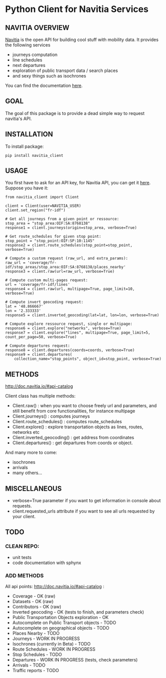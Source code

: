 # Python Client for Navitia Services

## NAVITIA OVERVIEW
[Navitia](http://navitia.io/) is the open API for building cool stuff with mobility data. It provides the following services

- journeys computation
- line schedules
- next departures
- exploration of public transport data / search places
- and sexy things such as isochrones

You can find the documentation [here](http://doc.navitia.io/).

## GOAL
The goal of this package is to provide a dead simple way to request navitia's API.

## INSTALLATION
To install package:
```
pip install navitia_client
```

## USAGE
You first have to ask for an API key, for Navitia API, you can get it [here](https://www.navitia.io/register/). Suppose you have it:

```
from navitia_client import Client

client = Client(user=NAVITIA_USER)
client.set_region("fr-idf")

# Get all journeys from a given point or ressource:
stop_area = "stop_area:OIF:SA:8768138"
response1 = client.journeys(origin=stop_area, verbose=True)

# Get route_schedules for given stop point:
stop_point = "stop_point:OIF:SP:10:1145"
response2 = client.route_schedules(stop_point=stop_point, verbose=True)

# Compute a custom request (raw_url, and extra_params):
raw_url = 'coverage/fr-idf/stop_areas/stop_area:OIF:SA:8768138/places_nearby'
response3 = client.raw(url=raw_url, verbose=True)

# Compute custom multi-pages request:
url = 'coverage/fr-idf/lines'
response4 = client.raw(url, multipage=True, page_limit=10, verbose=True)

# Compute invert geocoding request:
lat = '48.866667'
lon = '2.333333'
response5 = client.inverted_geocoding(lat=lat, lon=lon, verbose=True)

# Compute explore ressource request, single or multipage:
response6 = client.explore("networks", verbose=True)
response7 = client.explore("lines", multipage=True, page_limit=5, count_per_page=50, verbose=True)

# Compute departures request:
response8 = client.departures(coords=coords, verbose=True)
response9 = client.departures(
    collection_name="stop_points", object_id=stop_point, verbose=True)
```
## METHODS

http://doc.navitia.io/#api-catalog

Client class has multiple methods:
- Client.raw() : when you want to choose freely url and parameters, and still benefit from core functionalities, for instance multipage
- Client.journeys() : computes journeys
- Client.route_schedules() : computes route_schedules
- Client.explore() : explore transportation objects as lines, routes, networks etc
- Client.inverted_geocoding() : get address from coordinates
- Client.departures() : get departures from coords or object.

And many more to come:
- isochrones
- arrivals
- many others...

## MISCELLANEOUS
- verbose=True parameter if you want to get information in console about requests.
- client.requested_urls attribute if you want to see all urls requested by your client.

## TODO

### CLEAN REPO:
- unit tests
- code documentation with sphynx

### ADD METHODS

All api points: http://doc.navitia.io/#api-catalog :

- Coverage - OK (raw)
- Datasets - OK (raw)
- Contributors - OK (raw)
- Inverted geocoding - OK (tests to finish, and parameters check)
- Public Transportation Objects exploration - OK
- Autocomplete on Public Transport objects - TODO
- Autocomplete on geographical objects - TODO
- Places Nearby - TODO
- Journeys - WORK IN PROGRESS
- Isochrones (currently in Beta) - TODO
- Route Schedules - WORK IN PROGRESS
- Stop Schedules - TODO
- Departures - WORK IN PROGRESS (tests, check parameters)
- Arrivals - TODO
- Traffic reports - TODO
